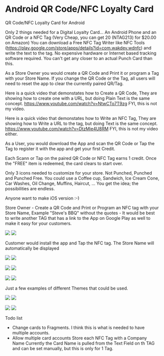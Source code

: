 # Android QR Code/NFC Loyalty Card
QR Code/NFC Loyalty Card for Android

Only 2 things needed for a Digital Loyalty Card...  An Android Phone and an QR Code or a NFC Tag (Very Cheap, you can get 20 (NTAG213) for $20.00 on Amazon) You can download a Free NFC Tag Writer like NFC Tools (https://play.google.com/store/apps/details?id=com.wakdev.wdnfc) and write the text to the tag.  No expensive hardware or Internet based tracking software required.  You can't get any closer to an actual Punch Card than this.

As a Store Owner you would create a QR Code and Print it or program a Tag with your Store Name.  If you change the QR Code or the Tag, all users will need to reset the app to clear the currently paired QR/Tag.

Here is a quick video that demonstates how to Create a QR Code, They are showing how to create one with a URL, but doing Plain Text is the same concept.  https://www.youtube.com/watch?v=NtwCTo7T9zg FYI, this is not my video.

Here is a quick video that demonstates how to Write an NFC Tag, They are showing how to Write a URL to the tag, but doing Text is the same concept.  https://www.youtube.com/watch?v=DtzMie4U8RM FYI, this is not my video either.

As a User, you would download the App and scan the QR Code or Tap the Tag to register it with the app and get your first Credit.

Each Scann or Tap on the paired QR Code or NFC Tag earns 1 credit. Once the "FREE" item is redeemed, the card clears to start over.

Only 3 icons needed to customize for your store.  Not Punched, Punched and Punched Free.
You could use a Coffee cup, Sandwich, Ice Cream Cone, Car Washes, Oil Change, Muffins, Haircut, ...  You get the idea; the possibilities are endless.

Anyone want to make iOS version :-)


Store Owner - Create a QR Code and Print or Program an NFC tag with your Store Name, Example "Steve's BBQ" without the quotes - It would be best to write another TAG that has a link to the App on Google Play as well to make it easy for your customers.



<img src="http://www.soboapps.com/wp-content/uploads/2015/05/device-2016-04-16-120416.png">  <img src="http://www.soboapps.com/wp-content/uploads/2015/05/device-2016-04-16-120855.png">		

Customer would install the app and Tap the NFC tag.  The Store Name will automatically be displayed

<img src="http://www.soboapps.com/wp-content/uploads/2015/05/device-2016-04-16-121400.png">  <img src="http://www.soboapps.com/wp-content/uploads/2015/05/device-2016-04-09-113453.png">

<img src="http://www.soboapps.com/wp-content/uploads/2015/05/device-2016-04-16-121536.png">  <img src="http://www.soboapps.com/wp-content/uploads/2015/05/device-2016-04-09-114206.png">

<img src="http://www.soboapps.com/wp-content/uploads/2015/05/device-2016-04-09-113520.png">  <img src="http://www.soboapps.com/wp-content/uploads/2015/05/device-2016-04-09-113552.png">

Just a few examples of different Themes that could be used.

<img src="http://www.soboapps.com/wp-content/uploads/2015/05/device-2.png">  <img src="http://www.soboapps.com/wp-content/uploads/2015/05/device-3.png">

<img src="http://www.soboapps.com/wp-content/uploads/2015/05/device-4.png">  <img src="http://www.soboapps.com/wp-content/uploads/2015/05/device-5.png">


Todo list

* Change cards to Fragments. I think this is what is needed to have multiple accounts.
* Allow multiple card accounts
	Store each NFC Tag with a Company Name
		Currently the Card Name is pulled from the Text Field on th TAG and can be set manually, but this is only for 1 Tag.
